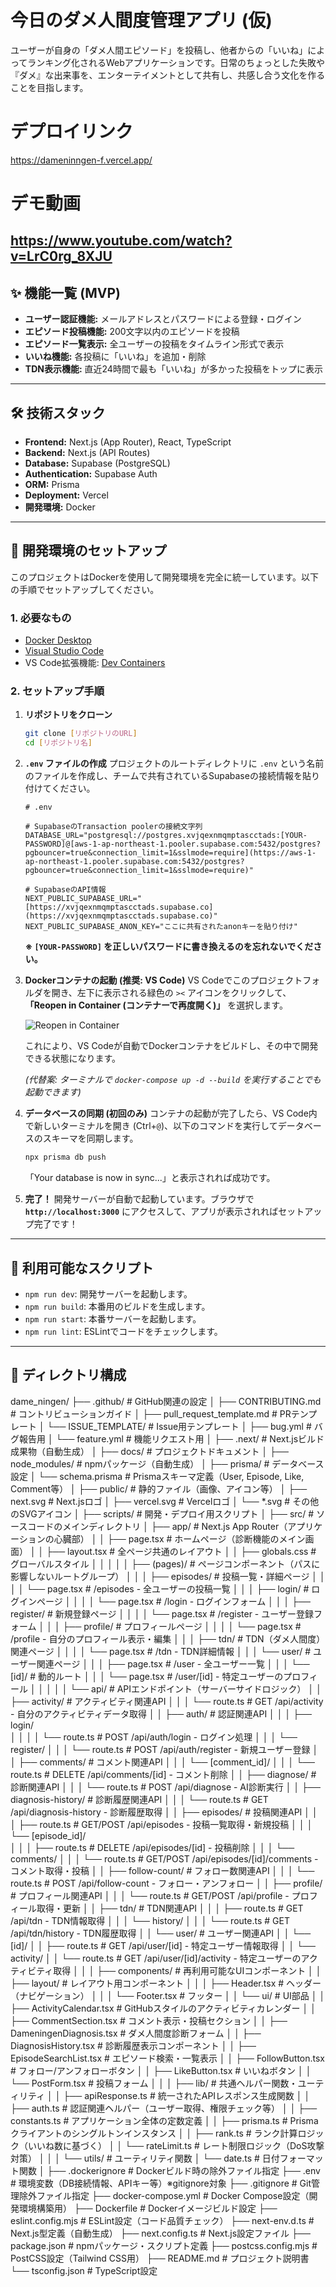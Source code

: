 
# 今日のダメ人間度管理アプリ (仮)

ユーザーが自身の「ダメ人間エピソード」を投稿し、他者からの「いいね」によってランキング化されるWebアプリケーションです。日常のちょっとした失敗や『ダメ』な出来事を、エンターテイメントとして共有し、共感し合う文化を作ることを目指します。

# デプロイリンク
https://dameninngen-f.vercel.app/

# デモ動画
https://www.youtube.com/watch?v=LrC0rg_8XJU
---

## ✨ 機能一覧 (MVP)

- **ユーザー認証機能:** メールアドレスとパスワードによる登録・ログイン
- **エピソード投稿機能:** 200文字以内のエピソードを投稿
- **エピソード一覧表示:** 全ユーザーの投稿をタイムライン形式で表示
- **いいね機能:** 各投稿に「いいね」を追加・削除
- **TDN表示機能:** 直近24時間で最も「いいね」が多かった投稿をトップに表示

---

## 🛠️ 技術スタック

- **Frontend:** Next.js (App Router), React, TypeScript
- **Backend:** Next.js (API Routes)
- **Database:** Supabase (PostgreSQL)
- **Authentication:** Supabase Auth
- **ORM:** Prisma
- **Deployment:** Vercel
- **開発環境:** Docker

---

## 🚀 開発環境のセットアップ

このプロジェクトはDockerを使用して開発環境を完全に統一しています。以下の手順でセットアップしてください。

### 1. 必要なもの

- [Docker Desktop](https://www.docker.com/products/docker-desktop/)
- [Visual Studio Code](https://code.visualstudio.com/)
- VS Code拡張機能: [Dev Containers](https://marketplace.visualstudio.com/items?itemName=ms-vscode-remote.remote-containers)

### 2. セットアップ手順

1.  **リポジトリをクローン**
    ```bash
    git clone [リポジトリのURL]
    cd [リポジトリ名]
    ```

2.  **`.env` ファイルの作成**
    プロジェクトのルートディレクトリに `.env` という名前のファイルを作成し、チームで共有されているSupabaseの接続情報を貼り付けてください。

    ```env
    # .env

    # SupabaseのTransaction poolerの接続文字列
    DATABASE_URL="postgresql://postgres.xvjqexnmqmptascctads:[YOUR-PASSWORD]@[aws-1-ap-northeast-1.pooler.supabase.com:5432/postgres?pgbouncer=true&connection_limit=1&sslmode=require](https://aws-1-ap-northeast-1.pooler.supabase.com:5432/postgres?pgbouncer=true&connection_limit=1&sslmode=require)"

    # SupabaseのAPI情報
    NEXT_PUBLIC_SUPABASE_URL="[https://xvjqexnmqmptascctads.supabase.co](https://xvjqexnmqmptascctads.supabase.co)"
    NEXT_PUBLIC_SUPABASE_ANON_KEY="ここに共有されたanonキーを貼り付け"
    ```
    **※ `[YOUR-PASSWORD]` を正しいパスワードに書き換えるのを忘れないでください。**

3.  **Dockerコンテナの起動 (推奨: VS Code)**
    VS Codeでこのプロジェクトフォルダを開き、左下に表示される緑色の `><` アイコンをクリックして、**「Reopen in Container (コンテナーで再度開く)」** を選択します。
    
    ![Reopen in Container](https://code.visualstudio.com/assets/docs/devcontainers/containers/remote-in-container.png)
    
    これにより、VS Codeが自動でDockerコンテナをビルドし、その中で開発できる状態になります。

    *(代替案: ターミナルで `docker-compose up -d --build` を実行することでも起動できます)*

4.  **データベースの同期 (初回のみ)**
    コンテナの起動が完了したら、VS Code内で新しいターミナルを開き (Ctrl+`@`)、以下のコマンドを実行してデータベースのスキーマを同期します。

    ```bash
    npx prisma db push
    ```
    「Your database is now in sync...」と表示されれば成功です。

5.  **完了！**
    開発サーバーが自動で起動しています。ブラウザで **`http://localhost:3000`** にアクセスして、アプリが表示されればセットアップ完了です！

---

## 📜 利用可能なスクリプト

- `npm run dev`: 開発サーバーを起動します。
- `npm run build`: 本番用のビルドを生成します。
- `npm run start`: 本番サーバーを起動します。
- `npm run lint`: ESLintでコードをチェックします。

---

## 📁 ディレクトリ構成
dame_ningen/
├── .github/                        # GitHub関連の設定
│   ├── CONTRIBUTING.md            # コントリビューションガイド
│   ├── pull_request_template.md  # PRテンプレート
│   └── ISSUE_TEMPLATE/            # Issue用テンプレート
│       ├── bug.yml                # バグ報告用
│       └── feature.yml            # 機能リクエスト用
│
├── .next/                         # Next.jsビルド成果物（自動生成）
│
├── docs/                          # プロジェクトドキュメント
│
├── node_modules/                  # npmパッケージ（自動生成）
│
├── prisma/                        # データベース設定
│   └── schema.prisma              # Prismaスキーマ定義（User, Episode, Like, Comment等）
│
├── public/                        # 静的ファイル（画像、アイコン等）
│   ├── next.svg                   # Next.jsロゴ
│   ├── vercel.svg                 # Vercelロゴ
│   └── *.svg                      # その他のSVGアイコン
│
├── scripts/                       # 開発・デプロイ用スクリプト
│
├── src/                           # ソースコードのメインディレクトリ
│   ├── app/                       # Next.js App Router（アプリケーションの心臓部）
│   │   ├── page.tsx               # ホームページ（診断機能のメイン画面）
│   │   ├── layout.tsx             # 全ページ共通のレイアウト
│   │   ├── globals.css            # グローバルスタイル
│   │   │
│   │   ├── (pages)/               # ページコンポーネント（パスに影響しないルートグループ）
│   │   │   ├── episodes/          # 投稿一覧・詳細ページ
│   │   │   │   └── page.tsx       # /episodes - 全ユーザーの投稿一覧
│   │   │   ├── login/             # ログインページ
│   │   │   │   └── page.tsx       # /login - ログインフォーム
│   │   │   ├── register/          # 新規登録ページ
│   │   │   │   └── page.tsx       # /register - ユーザー登録フォーム
│   │   │   ├── profile/           # プロフィールページ
│   │   │   │   └── page.tsx       # /profile - 自分のプロフィール表示・編集
│   │   │   ├── tdn/               # TDN（ダメ人間度）関連ページ
│   │   │   │   └── page.tsx       # /tdn - TDN詳細情報
│   │   │   └── user/              # ユーザー関連ページ
│   │   │       ├── page.tsx       # /user - 全ユーザー一覧
│   │   │       └── [id]/          # 動的ルート
│   │   │           └── page.tsx   # /user/[id] - 特定ユーザーのプロフィール
│   │   │
│   │   └── api/                   # APIエンドポイント（サーバーサイドロジック）
│   │       ├── activity/          # アクティビティ関連API
│   │       │   └── route.ts       # GET /api/activity - 自分のアクティビティデータ取得
│   │       ├── auth/              # 認証関連API
│   │       │   ├── login/         
│   │       │   │   └── route.ts   # POST /api/auth/login - ログイン処理
│   │       │   └── register/
│   │       │       └── route.ts   # POST /api/auth/register - 新規ユーザー登録
│   │       ├── comments/          # コメント関連API
│   │       │   └── [comment_id]/
│   │       │       └── route.ts   # DELETE /api/comments/[id] - コメント削除
│   │       ├── diagnose/          # 診断関連API
│   │       │   └── route.ts       # POST /api/diagnose - AI診断実行
│   │       ├── diagnosis-history/ # 診断履歴関連API
│   │       │   └── route.ts       # GET /api/diagnosis-history - 診断履歴取得
│   │       ├── episodes/          # 投稿関連API
│   │       │   ├── route.ts       # GET/POST /api/episodes - 投稿一覧取得・新規投稿
│   │       │   └── [episode_id]/  
│   │       │       ├── route.ts   # DELETE /api/episodes/[id] - 投稿削除
│   │       │       └── comments/
│   │       │           └── route.ts # GET/POST /api/episodes/[id]/comments - コメント取得・投稿
│   │       ├── follow-count/      # フォロー数関連API
│   │       │   └── route.ts       # POST /api/follow-count - フォロー・アンフォロー
│   │       ├── profile/           # プロフィール関連API
│   │       │   └── route.ts       # GET/POST /api/profile - プロフィール取得・更新
│   │       ├── tdn/               # TDN関連API
│   │       │   ├── route.ts       # GET /api/tdn - TDN情報取得
│   │       │   └── history/
│   │       │       └── route.ts   # GET /api/tdn/history - TDN履歴取得
│   │       └── user/              # ユーザー関連API
│   │           └── [id]/
│   │               ├── route.ts   # GET /api/user/[id] - 特定ユーザー情報取得
│   │               └── activity/
│   │                   └── route.ts # GET /api/user/[id]/activity - 特定ユーザーのアクティビティ取得
│   │
│   ├── components/                # 再利用可能なUIコンポーネント
│   │   ├── layout/                # レイアウト用コンポーネント
│   │   │   ├── Header.tsx         # ヘッダー（ナビゲーション）
│   │   │   └── Footer.tsx         # フッター
│   │   └── ui/                    # UI部品
│   │       ├── ActivityCalendar.tsx      # GitHubスタイルのアクティビティカレンダー
│   │       ├── CommentSection.tsx        # コメント表示・投稿セクション
│   │       ├── DameningenDiagnosis.tsx   # ダメ人間度診断フォーム
│   │       ├── DiagnosisHistory.tsx      # 診断履歴表示コンポーネント
│   │       ├── EpisodeSearchList.tsx     # エピソード検索・一覧表示
│   │       ├── FollowButton.tsx          # フォロー/アンフォローボタン
│   │       ├── LikeButton.tsx            # いいねボタン
│   │       └── PostForm.tsx              # 投稿フォーム
│   │
│   ├── lib/                       # 共通ヘルパー関数・ユーティリティ
│   │   ├── apiResponse.ts         # 統一されたAPIレスポンス生成関数
│   │   ├── auth.ts                # 認証関連ヘルパー（ユーザー取得、権限チェック等）
│   │   ├── constants.ts           # アプリケーション全体の定数定義
│   │   ├── prisma.ts              # Prismaクライアントのシングルトンインスタンス
│   │   ├── rank.ts                # ランク計算ロジック（いいね数に基づく）
│   │   └── rateLimit.ts           # レート制限ロジック（DoS攻撃対策）
│   │
│   └── utils/                     # ユーティリティ関数
│       └── date.ts                # 日付フォーマット関数
│
├── .dockerignore                  # Dockerビルド時の除外ファイル指定
├── .env                           # 環境変数（DB接続情報、APIキー等）※gitignore対象
├── .gitignore                     # Git管理除外ファイル指定
├── docker-compose.yml             # Docker Compose設定（開発環境構築用）
├── Dockerfile                     # Dockerイメージビルド設定
├── eslint.config.mjs              # ESLint設定（コード品質チェック）
├── next-env.d.ts                  # Next.js型定義（自動生成）
├── next.config.ts                 # Next.js設定ファイル
├── package.json                   # npmパッケージ・スクリプト定義
├── postcss.config.mjs             # PostCSS設定（Tailwind CSS用）
├── README.md                      # プロジェクト説明書
└── tsconfig.json                  # TypeScript設定
